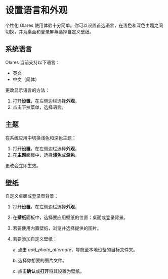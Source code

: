 # 设置语言和外观

个性化 Olares 使用体验十分简单。你可以设置首选语言，在浅色和深色主题之间切换，并为桌面和登录屏幕选择自定义壁纸。

## 系统语言

Olares 当前支持以下语言：
- 英文
- 中文（简体）

更改显示语言的方法：

1. 打开**设置**，在左侧边栏选择**外观**。
2. 点击下拉菜单，选择语言。

## 主题

在系统应用中切换浅色和深色主题：

1. 打开**设置**，在左侧边栏选择**外观**。
2. 在**主题**面板中，选择**浅色**或**深色**。

更改会立即生效。

## 壁纸

自定义桌面或登录页背景：

1. 打开**设置**，在左侧边栏选择**外观**。
2. 在**壁纸**面板中，选择要应用壁纸的位置：桌面或登录背景。
3. 若要使用内置壁纸，浏览并选择提供的图片。
4. 若要添加自定义壁纸：

   a. 点击 <i class="material-symbols-outlined">add_photo_alternate</i>，导航至本地设备的目标文件夹。

   b. 选择你想要的图片文件。

   c. 点击**确认**或**打开**将其设置为壁纸。
